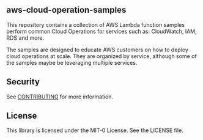 ## aws-cloud-operation-samples

This repository contains a collection of AWS Lambda function samples perform common Cloud Operations for services such as: CloudWatch, IAM, RDS and more.

The samples are designed to educate AWS customers on how to deploy cloud operations at scale. They are organized by service, although some of the samples maybe be leveraging multiple services.

## Security

See [CONTRIBUTING](CONTRIBUTING.md#security-issue-notifications) for more information.

## License

This library is licensed under the MIT-0 License. See the LICENSE file.

